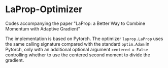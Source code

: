 # LaProp-Optimizer
Codes accompanying the paper "LaProp: a Better Way to Combine Momentum with Adaptive Gradient"

The implementation is based on Pytorch. The optimizer ```laprop.LaProp``` uses the same calling signature compared with the standard ```optim.Adam``` in Pytorch, 
only with an additional optional argument ```centered = False``` controlling whether to use the centered second moment to divide the gradient.
